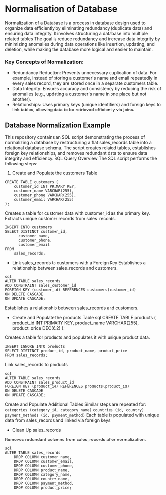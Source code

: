 # Normalisation of Database

Normalization of a Database is a process in database design used to organize data efficiently by eliminating redundancy (duplicate data) and ensuring data integrity. It involves structuring a database into multiple related tables  The goal is reduce redundancy and increase data integrity by minimizing anomalies during data operations like insertion, updating, and deletion, while making the database more logical and easier to maintain.
### Key Concepts of Normalization:
* Redundancy Reduction: Prevents unnecessary duplication of data. For example, instead of storing a customer's name and email repeatedly in every sales record, they are stored once in a separate customers table.
* Data Integrity: Ensures accuracy and consistency by reducing the risk of anomalies (e.g., updating a customer's name in one place but not another).
* Relationships: Uses primary keys (unique identifiers) and foreign keys to link tables, allowing data to be retrieved efficiently via joins.
## Database Normalization Example
This repository contains an SQL script demonstrating the process of normalizing a database by restructuring a flat sales_records table into a relational database schema. The script creates related tables, establishes foreign key relationships, and removes redundant data to ensure data integrity and efficiency.
SQL Query Overview
The SQL script performs the following steps:
1. Create and Populate the customers Table
```
CREATE TABLE customers (
    customer_id INT PRIMARY KEY,
    customer_name VARCHAR(255),
    customer_phone VARCHAR(255),
    customer_email VARCHAR(255)
);
```
Creates a table for customer data with customer_id as the primary key.
Extracts unique customer records from sales_records.
```
INSERT INTO customers
SELECT DISTINCT customer_id,
      customer_name,
      customer_phone,
      customer_email
FROM
    sales_records;
```

* Link sales_records to customers with a Foreign Key
  Establishes a relationship between sales_records and customers.
```
sql
ALTER TABLE sales_records
ADD CONSTRAINT sales_customer_id
FOREIGN KEY (customer_id) REFERENCES customers(customer_id)
ON DELETE CASCADE
ON UPDATE CASCADE;
```
Establishes a relationship between sales_records and customers.
* Create and Populate the products Table
sql
CREATE TABLE products (
    product_id INT PRIMARY KEY,
    product_name VARCHAR(255),
    product_price DEC(6,2)
);

Creates a table for products and populates it with unique product data.
```
INSERT IGNORE INTO products
SELECT DISTINCT product_id, product_name, product_price
FROM sales_records;
```
 Link sales_records to products
 ```
sql
ALTER TABLE sales_records
ADD CONSTRAINT sales_product_id
FOREIGN KEY (product_id) REFERENCES products(product_id)
ON DELETE CASCADE
ON UPDATE CASCADE;
```
 Create and Populate Additional Tables
Similar steps are repeated for:
`categories (category_id, category_name)`
`countries (id, country)`
`payment_methods (id, payment_method)`
Each table is populated with unique data from sales_records and linked via foreign keys.
* Clean Up sales_records<br/>

Removes redundant columns from sales_records after normalization.
```
sql
ALTER TABLE sales_records
    DROP COLUMN customer_name,
    DROP COLUMN customer_email,
    DROP COLUMN customer_phone,
    DROP COLUMN product_name,
    DROP COLUMN category_name,
    DROP COLUMN country_name,
    DROP COLUMN payment_method,
    DROP COLUMN product_price;
```

